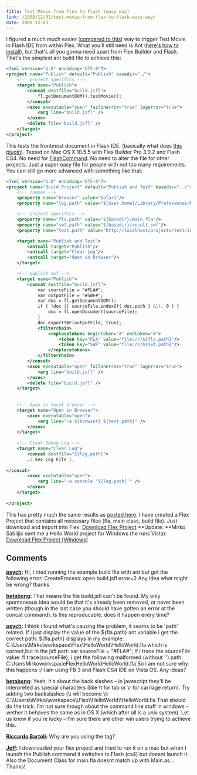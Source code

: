 ```yaml
---
title: Test Movie from Flex to Flash (easy way)
link: /2008/12/03/test-movie-from-flex-to-flash-easy-way/
date: 2008-12-03
---
```



I figured a much much easier ([compared to this](/2008/11/29/flex-builder-t-flash-ide)) way to trigger Test Movie in Flash IDE from within Flex. What you'll still need is Ant ([here's how to install](http://blog.jodybrewster.net/2008/04/09/installing-ant-in-flex-builder-3/)), but that's all you gonna need apart from Flex Builder and Flash. That's the simplest ant build file to achieve this: 
    
    
```xml
<?xml version="1.0" encoding="UTF-8"?>
<project name="Publish" default="Publish" basedir="./">
    <!-- project specifics -->
    <target name="Publish">
        <concat destfile="build.jsfl">
            fl.getDocumentDOM().testMovie();
        </concat>
        <exec executable="open" failonerror="true" logerror="true">
            <arg line="build.jsfl" />
        </exec>
        <delete file="build.jsfl" />
    </target>
</project>
```
This tests the frontmost document in Flash IDE. (basically what does [this plugin](http://theflashblog.com/?p=482)). Tested on Mac OS X 10.5.5 with Flex Builder Pro 3.0.2 and Flash CS4. No need for [FlashCommand](http://www.mikechambers.com/blog/2008/05/02/flashcommand-for-os-x-updated-to-work-with-flash-cs3/). No need to alter the file for other projects. Just a super easy file for people with not too many requirements. You can still go more advanced with something like that: 
    
    
    
    
```xml
<?xml version="1.0" encoding="UTF-8"?>
<project name="Build Project" default="Publish and Test" basedir="../">
    <!-- common -->
    <property name="browser" value="Safari"/>
    <property name="log.path" value="${user.home}/Library/Preferences/Macromedia/Flash Player/Logs/flashlog.txt"/>

    <!-- project specifics -->
    <property name="fla.path" value="${basedir}/main.fla"/>
    <property name="swf.path" value="${basedir}/result.swf"/>
    <property name="test.path" value="http://localhost/projects/test/index.html" />

    <target name="Publish and Test">
        <antcall target="Publish"/>
        <antcall target="Clear Log"/>
        <antcall target="Open in Browser"/>
    </target>

    <!-- publish swf -->
    <target name="Publish">
        <concat destfile="build.jsfl">
            var sourceFile = "#FLA#";
            var outputFile = "#SWF#";
            var doc = fl.getDocumentDOM();
            if ( !doc || sourceFile.indexOf( doc.path ) &lt; 0 ) {
                doc = fl.openDocument(sourceFile);
            }
            doc.exportSWF(outputFile, true);
            <filterchain>
                <replacetokens begintoken="#" endtoken="#">
                    <token key="FLA" value="file:///${fla.path}"/>
                    <token key="SWF" value="file:///${swf.path}"/>
                </replacetokens>
            </filterchain>
        </concat>
        <exec executable="open" failonerror="true" logerror="true">
            <arg line="build.jsfl" />
        </exec>
        <delete file="build.jsfl" />
    </target>
    
    
    <!-- Open in local browser -->
    <target name="Open in Browser">
        <exec executable="open">
            <arg line="-a ${browser} ${test.path}" />
        </exec>
    </target>
    
    <!-- Clear Debug Log -->
    <target name="Clear Log">
        <concat destfile="${log.path}">                                                                                                            
        .: Sev Log File :.
        
</concat>
        <exec executable="open">
            <arg line="-a console '${log.path}'" />
        </exec>
    </target>
    
</project>
```

This has pretty much the same results as [posted here](/2008/11/29/flex-builder-t-flash-ide/). I have created a Flex Project that contains all necessary files (fla, main class, build file). Just download and import into Flex: [ Download Flex Project](/uploads/2008/12/flaproject.zip) **Update: **Mirko Sablijic sent me a Hello World project for Windows (he runs Vista): [Download Flex Project (Windows)](/uploads/2008/12/helloworld.zip)

## Comments

**[psych](#9 "2008-12-04 21:27:19"):** Hi, I tried running the example build file with ant but got the following error: CreateProcess: open build.jsfl error=2 Any idea what might be wrong? thanks

**[betabong](#10 "2008-12-05 05:32:22"):** That means the file build.jsfl can't be found. My only spontaneous idea would be that it's already been removed, or never been written (though in the last case you should have gotten an error at the concat command). Is this reproducable, does it happen every time?

**[psych](#11 "2008-12-06 13:57:28"):** I think i found what's causing the problem, it seams to be 'path' related. If i just display the value of the ${fla.path} ant variable i get the correct path: ${fla.path} displays in my example: C:\Users\Mirko\workspace\Flex\HelloWorld\HelloWorld.fla which is correct,but in the jsfl part: var sourceFile = "#FLA#"; if i trace the sourceFile value: fl.trace(sourceFile); i get the following malformed (without '\') path: C:UsersMirkoworkspaceFlexHelloWorldHelloWorld.fla So i am not sure why this happens :/ I am using FB 3 and Flash CS4 IDE on Vista OS. Any ideas?

**[betabong](#12 "2008-12-06 14:11:11"):** Yeah, it's about the back slashes – in javascript they'll be interpreted as special characters (like \t for tab or \r for carriage return). Try adding two backslashes (\\\ will become \\): C:\\\Users\\\Mirko\\\workspace\\\Flex\\\HelloWorld\\\HelloWorld.fla That should do the trick. I'm not sure though about the command line stuff in windows - wether it behaves the same as in OS X (which after all is a unix system). Let us know if you're lucky – I'm sure there are other win users trying to achieve this.

**[Riccardo Bartoli](#26 "2009-03-15 21:35:20"):** Why are you using the tag?

**[Jeff](#77 "2010-02-01 19:47:10"):** I downloaded your flex project and tried to run it on a mac but when I launch the Publish command it switches to Flash (cs4) but doesnt launch it. Also the Document Class for main.fla doesnt match up with Main.as... Thanks!

